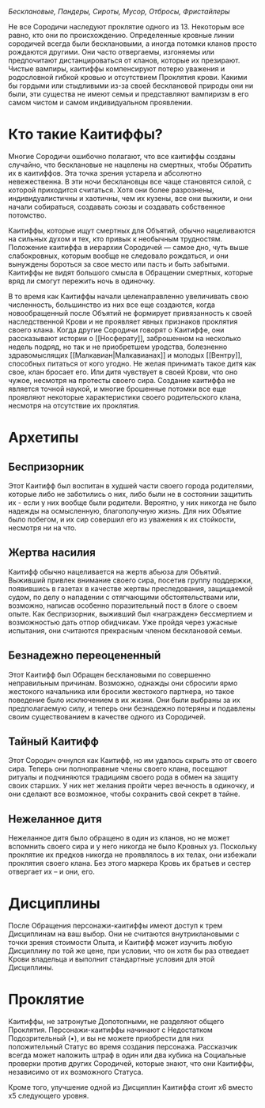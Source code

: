*Бесклановые, Пандеры, Сироты, Мусор, Отбросы, Фристайлеры*


Не все Сородичи наследуют проклятие одного из 13. Некоторым все равно, кто они по происхождению. Определенные кровные линии сородичей всегда были бесклановыми, а иногда потомки кланов просто рождаются другими. Они часто отвергаемы, изгоняемы или предпочитают дистанцироваться от кланов, которые их презирают. Чистые вампиры, каитиффы компенсируют потерю уважения и родословной гибкой кровью и отсутствием Проклятия крови. Какими бы гордыми или стыдливыми из-за своей бесклановой природы они ни были, эти существа не имеют семьи и представляют вампиризм в его самом чистом и самом индивидуальном проявлении.

# Кто такие Каитиффы?

Многие Сородичи ошибочно полагают, что все каитиффы созданы случайно, что бесклановые не нацелены на смертных, чтобы Обратить их в каитиффов. Эта точка зрения устарела и абсолютно невежественна. В эти ночи бесклановцы все чаще становятся силой, с которой приходится считаться. Хотя они более разрознены, индивидуалистичны и хаотичны, чем их кузены, все они выжили, и они начали собираться, создавать союзы и создавать собственное потомство.

Каитиффы, которые ищут смертных для Объятий, обычно нацеливаются на сильных духом и тех, кто привык к необычным трудностям. Положение каитиффа в иерархии Сородичей — самое дно, чуть выше слабокровных, которым вообще не следовало рождаться, и они вынуждены бороться за свое место или пасть и быть забытыми. Каитиффы не видят большого смысла в Обращении смертных, которые вряд ли смогут пережить ночь в одиночку.

В то время как Каитиффы начали целенаправленно увеличивать свою численность, большинство из них все еще создаются, когда новообращенный после Объятий не формирует привязанность к своей наследственной Крови и не проявляет явных признаков проклятия своего клана. Когда другие Сородичи говорят о Каитиффе, они рассказывают истории о [[Носферату]], заброшенном на несколько недель подряд, но так и не приобретшем уродства, болезненно здравомыслящих [[Малкавиан|Малкавианах]] и молодых [[Вентру]], способных питаться от кого угодно. Не желая принимать такое дитя как свое, клан бросает его. Или дитя чувствует в своей Крови, что оно чужое, несмотря на протесты своего сира. Создание каитиффа не является точной наукой, и многие брошенные потомки все еще проявляют некоторые характеристики своего родительского клана, несмотря на отсутствие их проклятия.

# Архетипы

## Беспризорник

Этот Каитифф был воспитан в худшей части своего города родителями, которые либо не заботились о них, либо были не в состоянии защитить их - если у них вообще были родители. Вероятно, у них никогда не было надежды на осмысленную, благополучную жизнь. Для них Объятие было побегом, и их сир совершил его из уважения к их стойкости, несмотря ни на что.

## Жертва насилия

Каитифф обычно нацеливается на жертв абьюза для Объятий. Выживший привлек внимание своего сира, посетив группу поддержки, появившись в газетах в качестве жертвы преследования, защищаемой судом, по делу о нападении с отягчающими обстоятельствами или, возможно, написав особенно поразительный пост в блоге о своем опыте. Как беспризорник, выживший был «награжден» бессмертием и возможностью дать отпор обидчикам. Уже пройдя через ужасные испытания, они считаются прекрасным членом бесклановой семьи.

## Безнадежно переоцененный

Этот Каитифф был Обращен бесклановыми по совершенно неправильным причинам. Возможно, однажды они сбросили ярмо жестокого начальника или бросили жестокого партнера, но такое поведение было исключением в их жизни. Они были выбраны за их предполагаемую силу, и теперь они безнадежно потеряны и подавлены своим существованием в качестве одного из Сородичей.

## Тайный Каитифф

Этот Сородич очнулся как Каитифф, но им удалось скрыть это от своего сира. Теперь они полноправные члены своего клана, посещают ритуалы и подчиняются традициям своего рода в обмен на защиту своих старших. У них нет желания пройти через вечность в одиночку, и они сделают все возможное, чтобы сохранить свой секрет в тайне.

## Нежеланное дитя

Нежеланное дитя было обращено в один из кланов, но не может вспомнить своего сира и у него никогда не было Кровных уз. Поскольку проклятие их предков никогда не проявлялось в их телах, они избежали проклятия своего клана. Без этого маркера Кровь их братьев и сестер отвергает их – и они, его.

# Дисциплины

После Обращения персонажи-каитиффы имеют доступ к трем Дисциплинам на ваш выбор. Они не считаются внутриклановыми с точки зрения стоимости Опыта, и Каитифф может изучить любую Дисциплину по той же цене, при условии, что он хотя бы раз отведает Крови владельца и выполнит стандартные условия для этой Дисциплины.

# Проклятие

Каитиффы, не затронутые Допотопными, не разделяют общего Проклятия. Персонажи-каитиффы начинают с Недостатком Подозрительный (•), и вы не можете приобрести для них положительный Статус во время создания персонажа. Рассказчик всегда может наложить штраф в один или два кубика на Социальные проверки против других Сородичей, которые знают, что они Каитиффы, независимо от их возможного Статуса.

Кроме того, улучшение одной из Дисциплин Каитиффа стоит x6 вместо x5 следующего уровня.